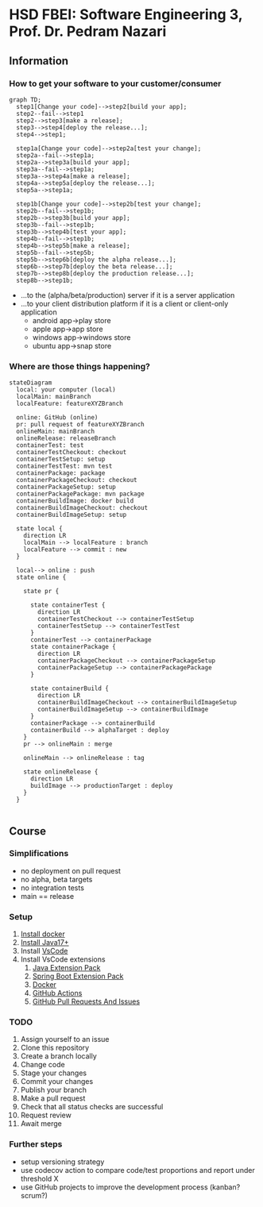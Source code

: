 # HSD FBEI: Software Engineering 3, Prof. Dr. Pedram Nazari

## Information
### How to get your software to your customer/consumer

```mermaid
graph TD;
  step1[Change your code]-->step2[build your app];
  step2--fail-->step1
  step2-->step3[make a release];
  step3-->step4[deploy the release...];
  step4-->step1;

  step1a[Change your code]-->step2a[test your change];
  step2a--fail-->step1a;
  step2a-->step3a[build your app];
  step3a--fail-->step1a;
  step3a-->step4a[make a release];
  step4a-->step5a[deploy the release...];
  step5a-->step1a;

  step1b[Change your code]-->step2b[test your change];
  step2b--fail-->step1b;
  step2b-->step3b[build your app];
  step3b--fail-->step1b;
  step3b-->step4b[test your app];
  step4b--fail-->step1b;
  step4b-->step5b[make a release];
  step5b--fail-->step5b;
  step5b-->step6b[deploy the alpha release...];
  step6b-->step7b[deploy the beta release...];
  step7b-->step8b[deploy the production release...];
  step8b-->step1b;

```

- ...to the (alpha/beta/production) server if it is a server application
- ...to your client distribution platform if it is a client or client-only application
  - android app->play store
  - apple app->app store
  - windows app->windows store
  - ubuntu app->snap store

### Where are those things happening?

```mermaid
stateDiagram
  local: your computer (local)
  localMain: mainBranch
  localFeature: featureXYZBranch
  
  online: GitHub (online)
  pr: pull request of featureXYZBranch
  onlineMain: mainBranch
  onlineRelease: releaseBranch
  containerTest: test
  containerTestCheckout: checkout
  containerTestSetup: setup
  containerTestTest: mvn test
  containerPackage: package
  containerPackageCheckout: checkout
  containerPackageSetup: setup
  containerPackagePackage: mvn package
  containerBuildImage: docker build
  containerBuildImageCheckout: checkout
  containerBuildImageSetup: setup

  state local {
    direction LR
    localMain --> localFeature : branch
    localFeature --> commit : new
  }
  
  local--> online : push
  state online {

    state pr {
      
      state containerTest {
        direction LR
        containerTestCheckout --> containerTestSetup
        containerTestSetup --> containerTestTest
      }
      containerTest --> containerPackage
      state containerPackage {
        direction LR
        containerPackageCheckout --> containerPackageSetup
        containerPackageSetup --> containerPackagePackage
      }
   
      state containerBuild {
        direction LR
        containerBuildImageCheckout --> containerBuildImageSetup
        containerBuildImageSetup --> containerBuildImage
      }
      containerPackage --> containerBuild
      containerBuild --> alphaTarget : deploy
    }    
    pr --> onlineMain : merge

    onlineMain --> onlineRelease : tag

    state onlineRelease {
      direction LR
      buildImage --> productionTarget : deploy
    }   
  }
  
```

## Course

### Simplifications

- no deployment on pull request
- no alpha, beta targets
- no integration tests
- main == release

### Setup
1) [Install docker](https://www.docker.com/products/docker-desktop/)
2) [Install Java17+](https://adoptium.net/de/)
3) Install [VsCode](https://code.visualstudio.com/)
4) Install VsCode extensions
   1) [Java Extension Pack](https://marketplace.visualstudio.com/items?itemName=vscjava.vscode-java-pack)
   2) [Spring Boot Extension Pack](https://marketplace.visualstudio.com/items?itemName=vmware.vscode-boot-dev-pack)
   3) [Docker](https://marketplace.visualstudio.com/items?itemName=ms-azuretools.vscode-docker)
   4) [GitHub Actions](https://marketplace.visualstudio.com/items?itemName=GitHub.vscode-github-actions)
   5) [GitHub Pull Requests And Issues](https://marketplace.visualstudio.com/items?itemName=GitHub.vscode-pull-request-github)

### TODO
1) Assign yourself to an issue
2) Clone this repository
3) Create a branch locally
4) Change code
5)  Stage your changes
6) Commit your changes
7) Publish your branch
8) Make a pull request
9) Check that all status checks are successful
10) Request review
11) Await merge

### Further steps

- setup versioning strategy
- use codecov action to compare code/test proportions and report under threshold X
- use GitHub projects to improve the development process (kanban? scrum?) 
